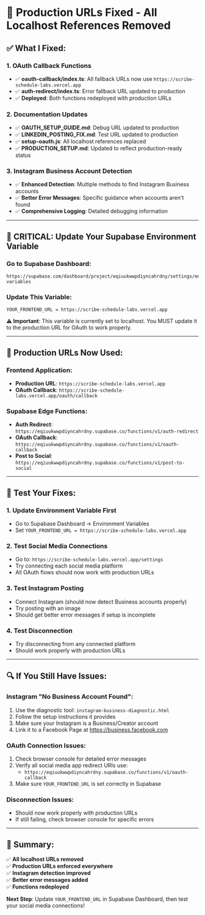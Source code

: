 # 🚀 Production URLs Fixed - All Localhost References Removed

## ✅ **What I Fixed:**

### **1. OAuth Callback Functions**
- ✅ **oauth-callback/index.ts**: All fallback URLs now use `https://scribe-schedule-labs.vercel.app`
- ✅ **auth-redirect/index.ts**: Error fallback URL updated to production
- ✅ **Deployed**: Both functions redeployed with production URLs

### **2. Documentation Updates**
- ✅ **OAUTH_SETUP_GUIDE.md**: Debug URL updated to production
- ✅ **LINKEDIN_POSTING_FIX.md**: Test URL updated to production  
- ✅ **setup-oauth.js**: All localhost references replaced
- ✅ **PRODUCTION_SETUP.md**: Updated to reflect production-ready status

### **3. Instagram Business Account Detection**
- ✅ **Enhanced Detection**: Multiple methods to find Instagram Business accounts
- ✅ **Better Error Messages**: Specific guidance when accounts aren't found
- ✅ **Comprehensive Logging**: Detailed debugging information

---

## 🔧 **CRITICAL: Update Your Supabase Environment Variable**

### **Go to Supabase Dashboard:**
```
https://supabase.com/dashboard/project/eqiuukwwpdiyncahrdny/settings/environment-variables
```

### **Update This Variable:**
```
YOUR_FRONTEND_URL = https://scribe-schedule-labs.vercel.app
```

**⚠️ Important**: This variable is currently set to localhost. You MUST update it to the production URL for OAuth to work properly.

---

## 🎯 **Production URLs Now Used:**

### **Frontend Application:**
- **Production URL**: `https://scribe-schedule-labs.vercel.app`
- **OAuth Callback**: `https://scribe-schedule-labs.vercel.app/oauth/callback`

### **Supabase Edge Functions:**
- **Auth Redirect**: `https://eqiuukwwpdiyncahrdny.supabase.co/functions/v1/auth-redirect`
- **OAuth Callback**: `https://eqiuukwwpdiyncahrdny.supabase.co/functions/v1/oauth-callback`
- **Post to Social**: `https://eqiuukwwpdiyncahrdny.supabase.co/functions/v1/post-to-social`

---

## 🧪 **Test Your Fixes:**

### **1. Update Environment Variable First**
- Go to Supabase Dashboard → Environment Variables
- Set `YOUR_FRONTEND_URL = https://scribe-schedule-labs.vercel.app`

### **2. Test Social Media Connections**
- Go to: `https://scribe-schedule-labs.vercel.app/settings`
- Try connecting each social media platform
- All OAuth flows should now work with production URLs

### **3. Test Instagram Posting**
- Connect Instagram (should now detect Business accounts properly)
- Try posting with an image
- Should get better error messages if setup is incomplete

### **4. Test Disconnection**
- Try disconnecting from any connected platform
- Should work properly with production URLs

---

## 🔍 **If You Still Have Issues:**

### **Instagram "No Business Account Found":**
1. Use the diagnostic tool: `instagram-business-diagnostic.html`
2. Follow the setup instructions it provides
3. Make sure your Instagram is a Business/Creator account
4. Link it to a Facebook Page at https://business.facebook.com

### **OAuth Connection Issues:**
1. Check browser console for detailed error messages
2. Verify all social media app redirect URIs use:
   - `https://eqiuukwwpdiyncahrdny.supabase.co/functions/v1/oauth-callback`
3. Make sure `YOUR_FRONTEND_URL` is set correctly in Supabase

### **Disconnection Issues:**
- Should now work properly with production URLs
- If still failing, check browser console for specific errors

---

## 🎉 **Summary:**

✅ **All localhost URLs removed**  
✅ **Production URLs enforced everywhere**  
✅ **Instagram detection improved**  
✅ **Better error messages added**  
✅ **Functions redeployed**  

**Next Step**: Update `YOUR_FRONTEND_URL` in Supabase Dashboard, then test your social media connections!
